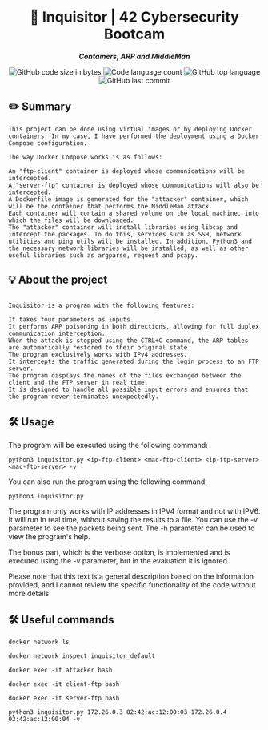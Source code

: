 <h1 align="center">
📖 Inquisitor | 42 Cybersecurity Bootcam
</h1>

<p align="center">
	<b><i>Containers, ARP and MiddleMan</i></b><br>
</p>

<p align="center">
	<img alt="GitHub code size in bytes" src="https://img.shields.io/github/languages/code-size/Falitomal/inquisitor?color=lightblue" />
	<img alt="Code language count" src="https://img.shields.io/github/languages/count/Falitomal/inquisitor?color=yellow" />
	<img alt="GitHub top language" src="https://img.shields.io/github/languages/top/Falitomal/inquisitor?color=blue" />
	<img alt="GitHub last commit" src="https://img.shields.io/github/last-commit/Falitomal/inquisitor?color=green" />
</p>

## ✏️ Summary
```
This project can be done using virtual images or by deploying Docker containers. In my case, I have performed the deployment using a Docker Compose configuration.

The way Docker Compose works is as follows:

An "ftp-client" container is deployed whose communications will be intercepted.
A "server-ftp" container is deployed whose communications will also be intercepted.
A Dockerfile image is generated for the "attacker" container, which will be the container that performs the MiddleMan attack.
Each container will contain a shared volume on the local machine, into which the files will be downloaded.
The "attacker" container will install libraries using libcap and intercept the packages. To do this, services such as SSH, network utilities and ping utils will be installed. In addition, Python3 and the necessary network libraries will be installed, as well as other useful libraries such as argparse, request and pcapy.

```
## 💡 About the project

```

Inquisitor is a program with the following features:

It takes four parameters as inputs.
It performs ARP poisoning in both directions, allowing for full duplex communication interception.
When the attack is stopped using the CTRL+C command, the ARP tables are automatically restored to their original state.
The program exclusively works with IPv4 addresses.
It intercepts the traffic generated during the login process to an FTP server.
The program displays the names of the files exchanged between the client and the FTP server in real time.
It is designed to handle all possible input errors and ensures that the program never terminates unexpectedly.

```

## 🛠️ Usage

The program will be executed using the following command:

```
python3 inquisitor.py <ip-ftp-client> <mac-ftp-client> <ip-ftp-server> <mac-ftp-server> -v
```
You can also run the program using the following command:

```
python3 inquisitor.py
```

The program only works with IP addresses in IPV4 format and not with IPV6.
It will run in real time, without saving the results to a file.
You can use the -v parameter to see the packets being sent.
The -h parameter can be used to view the program's help.

The bonus part, which is the verbose option, is implemented and is executed using the -v parameter, but in the evaluation it is ignored.

Please note that this text is a general description based on the information provided, and I cannot review the specific functionality of the code without more details.


##  🛠️ Useful commands

```
docker network ls

docker network inspect inquisitor_default

docker exec -it attacker bash

docker exec -it client-ftp bash

docker exec -it server-ftp bash

python3 inquisitor.py 172.26.0.3 02:42:ac:12:00:03 172.26.0.4 02:42:ac:12:00:04 -v
```